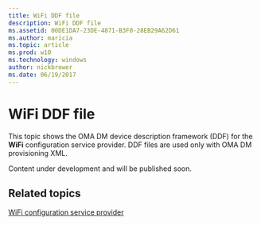 ```yaml
---
title: WiFi DDF file
description: WiFi DDF file
ms.assetid: 00DE1DA7-23DE-4871-B3F0-28EB29A62D61
ms.author: maricia
ms.topic: article
ms.prod: w10
ms.technology: windows
author: nickbrower
ms.date: 06/19/2017
---
```


# WiFi DDF file


This topic shows the OMA DM device description framework (DDF) for the **WiFi** configuration service provider. DDF files are used only with OMA DM provisioning XML.

Content under development and will be published soon.

## Related topics


[WiFi configuration service provider](wifi-csp.md)

 

 






